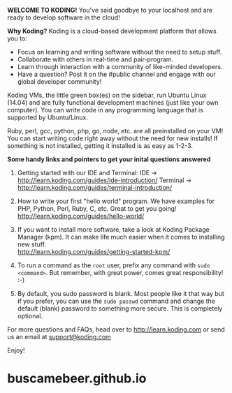 **WELCOME TO KODING!**
You've said goodbye to your localhost and are ready to develop software in the cloud!

**Why Koding?**
Koding is a cloud-based development platform that allows you to:
- Focus on learning and writing software without the need to setup stuff.
- Collaborate with others in real-time and pair-program.
- Learn through interaction with a community of like-minded developers.
- Have a question? Post it on the #public channel and engage with our 
  global developer community!

Koding VMs, the little green box(es) on the sidebar, run Ubuntu Linux (14.04) and are
fully functional development machines (just like your own computer). You can write code 
in any programming language that is supported by Ubuntu/Linux. 

Ruby, perl, gcc, python, php, go, node, etc. are all preinstalled on your VM! You can 
start writing code right away without the need for new installs! If something is not
installed, getting it installed is as easy as 1-2-3.

**Some handy links and pointers to get your inital questions answered**
1. Getting started with our IDE and Terminal:
   IDE -> http://learn.koding.com/guides/ide-introduction/
   Terminal -> http://learn.koding.com/guides/terminal-introduction/

2. How to write your first "hello world" program. We have examples for PHP, Python, Perl,
   Ruby, C, etc. Great to get you going!
   http://learn.koding.com/guides/hello-world/

3. If you want to install more software, take a look at Koding Package Manager (kpm). It 
   can make life much easier when it comes to installing new stuff.  
   http://learn.koding.com/guides/getting-started-kpm/

4. To run a command as the `root` user, prefix any command with `sudo <command>`. But 
   remember, with great power, comes great responsibility! :-)

5. By default, you sudo password is blank. Most people like it that way but if you prefer,
   you can use the `sudo passwd` command and change the default (blank) password to 
   something more secure. This is completely optional.

For more questions and FAQs, head over to http://learn.koding.com or send us an email 
at support@koding.com

Enjoy!
# buscamebeer.github.io
